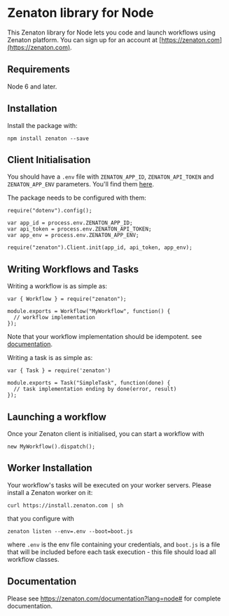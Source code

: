# Zenaton library for Node

This Zenaton library for Node lets you code and launch workflows using Zenaton platform. You can sign up for an account at [https://zenaton.com](https://zenaton.com).

## Requirements

Node 6 and later.

## Installation

Install the package with:

```
npm install zenaton --save
```

## Client Initialisation

You should have a `.env` file with `ZENATON_APP_ID`, `ZENATON_API_TOKEN` and `ZENATON_APP_ENV` parameters. You'll find them [here](https://zenaton.com/app/api).

The package needs to be configured with them:

```
require("dotenv").config();

var app_id = process.env.ZENATON_APP_ID;
var api_token = process.env.ZENATON_API_TOKEN;
var app_env = process.env.ZENATON_APP_ENV;

require("zenaton").Client.init(app_id, api_token, app_env);
```

## Writing Workflows and Tasks

Writing a workflow is as simple as:

```
var { Workflow } = require("zenaton");

module.exports = Workflow("MyWorkflow", function() {
  // workflow implementation
});
```

Note that your workflow implementation should be idempotent.
see [documentation](https://zenaton.com/app/documentation#workflow-basics-implementation).

Writing a task is as simple as:

```
var { Task } = require('zenaton')

module.exports = Task("SimpleTask", function(done) {
  // task implementation ending by done(error, result)
});
```

## Launching a workflow

Once your Zenaton client is initialised, you can start a workflow with

```
new MyWorkflow().dispatch();
```

## Worker Installation

Your workflow's tasks will be executed on your worker servers. Please install a Zenaton worker on it:

```
curl https://install.zenaton.com | sh
```

that you configure with

```
zenaton listen --env=.env --boot=boot.js
```

where `.env` is the env file containing your credentials, and `boot.js` is a file that will be included before each task execution - this file should load all workflow classes.

## Documentation

Please see https://zenaton.com/documentation?lang=node# for complete documentation.
